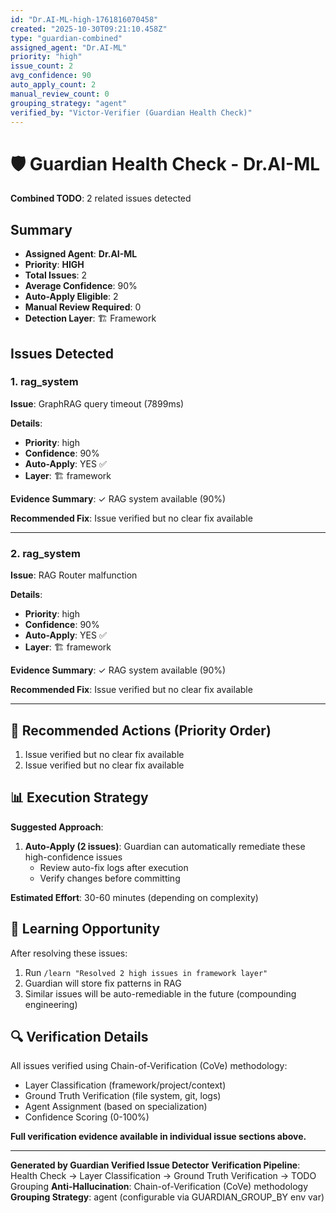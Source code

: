 ```yaml
---
id: "Dr.AI-ML-high-1761816070458"
created: "2025-10-30T09:21:10.458Z"
type: "guardian-combined"
assigned_agent: "Dr.AI-ML"
priority: "high"
issue_count: 2
avg_confidence: 90
auto_apply_count: 2
manual_review_count: 0
grouping_strategy: "agent"
verified_by: "Victor-Verifier (Guardian Health Check)"
---
```


# 🛡️ Guardian Health Check - Dr.AI-ML

**Combined TODO**: 2 related issues detected

## Summary

- **Assigned Agent**: **Dr.AI-ML**
- **Priority**: **HIGH**
- **Total Issues**: 2
- **Average Confidence**: 90%
- **Auto-Apply Eligible**: 2
- **Manual Review Required**: 0
- **Detection Layer**: 🏗️ Framework

## Issues Detected

### 1. rag_system

**Issue**: GraphRAG query timeout (7899ms)

**Details**:
- **Priority**: high
- **Confidence**: 90%
- **Auto-Apply**: YES ✅
- **Layer**: 🏗️ framework

**Evidence Summary**: ✓ RAG system available (90%)

**Recommended Fix**: Issue verified but no clear fix available

---

### 2. rag_system

**Issue**: RAG Router malfunction

**Details**:
- **Priority**: high
- **Confidence**: 90%
- **Auto-Apply**: YES ✅
- **Layer**: 🏗️ framework

**Evidence Summary**: ✓ RAG system available (90%)

**Recommended Fix**: Issue verified but no clear fix available

---

## 🎯 Recommended Actions (Priority Order)

1. Issue verified but no clear fix available
2. Issue verified but no clear fix available

## 📊 Execution Strategy

**Suggested Approach**:

1. **Auto-Apply (2 issues)**: Guardian can automatically remediate these high-confidence issues
   - Review auto-fix logs after execution
   - Verify changes before committing


**Estimated Effort**: 30-60 minutes (depending on complexity)

## 🧠 Learning Opportunity

After resolving these issues:
1. Run `/learn "Resolved 2 high issues in framework layer"`
2. Guardian will store fix patterns in RAG
3. Similar issues will be auto-remediable in the future (compounding engineering)

## 🔍 Verification Details

All issues verified using Chain-of-Verification (CoVe) methodology:
- Layer Classification (framework/project/context)
- Ground Truth Verification (file system, git, logs)
- Agent Assignment (based on specialization)
- Confidence Scoring (0-100%)

**Full verification evidence available in individual issue sections above.**

---

**Generated by Guardian Verified Issue Detector**
**Verification Pipeline**: Health Check → Layer Classification → Ground Truth Verification → TODO Grouping
**Anti-Hallucination**: Chain-of-Verification (CoVe) methodology
**Grouping Strategy**: agent (configurable via GUARDIAN_GROUP_BY env var)
